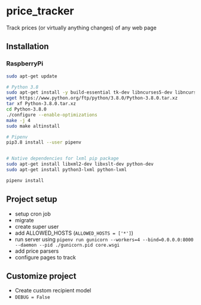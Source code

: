 # price_tracker
Track prices (or virtually anything changes) of any web page


## Installation

### RaspberryPi

```bash
sudo apt-get update

# Python 3.8
sudo apt-get install -y build-essential tk-dev libncurses5-dev libncursesw5-dev libreadline6-dev libdb5.3-dev libgdbm-dev libsqlite3-dev libssl-dev libbz2-dev libexpat1-dev liblzma-dev zlib1g-dev libffi-dev
wget https://www.python.org/ftp/python/3.8.0/Python-3.8.0.tar.xz
tar xf Python-3.8.0.tar.xz
cd Python-3.8.0
./configure --enable-optimizations
make -j 4
sudo make altinstall

# Pipenv
pip3.8 install --user pipenv


# Native dependencies for lxml pip package
sudo apt-get install libxml2-dev libxslt-dev python-dev
sudo apt-get install python3-lxml python-lxml

pipenv install
```


## Project setup

- setup cron job
- migrate
- create super user
- add ALLOWED_HOSTS (`ALLOWED_HOSTS = ['*']`)
- run server using `pipenv run gunicorn --workers=4 --bind=0.0.0.0:8000 --daemon --pid ./gunicorn.pid core.wsgi`
- add price parsers
- configure pages to track


## Customize project

- Create custom recipient model
- `DEBUG = False`
